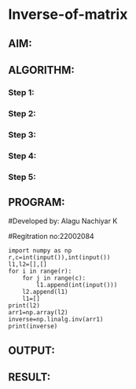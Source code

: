# Inverse-of-matrix

## AIM:

## ALGORITHM:
### Step 1:
### Step 2:
### Step 3:
### Step 4:
### Step 5:


## PROGRAM:
#Developed by: Alagu Nachiyar K

#Regitration no:22002084
```
import numpy as np
r,c=int(input()),int(input())
l1,l2=[],[]
for i in range(r):
    for j in range(c):
        l1.append(int(input()))
    l2.append(l1)
    l1=[]
print(l2)
arr1=np.array(l2)
inverse=np.linalg.inv(arr1)
print(inverse)
```

## OUTPUT:

## RESULT:
